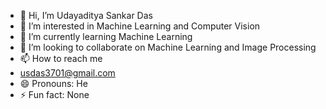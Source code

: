 - 👋 Hi, I’m Udayaditya Sankar Das
- 👀 I’m interested in Machine Learning and Computer Vision
- 🌱 I’m currently learning Machine Learning
- 💞️ I’m looking to collaborate on Machine Learning and Image Processing
- 📫 How to reach me
- usdas3701@gmail.com 
- 😄 Pronouns: He
- ⚡ Fun fact: None

<!---
greyshadow37/greyshadow37 is a ✨ special ✨ repository because its `README.md` (this file) appears on your GitHub profile.
You can click the Preview link to take a look at your changes.
--->
